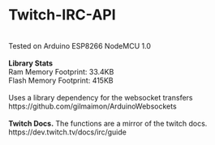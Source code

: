 # Twitch-IRC-API
<br>
Tested on Arduino ESP8266 NodeMCU 1.0<br>
<br>
<b>Library Stats</b><br>
Ram Memory Footprint: 33.4KB<br>
Flash Memory Footprint: 415KB<br>
<br>
Uses a library dependency for the websocket transfers<br>
https://github.com/gilmaimon/ArduinoWebsockets<br>
<br>
<b>Twitch Docs.</b> The functions are a mirror of the twitch docs.<br>
https://dev.twitch.tv/docs/irc/guide<br>
